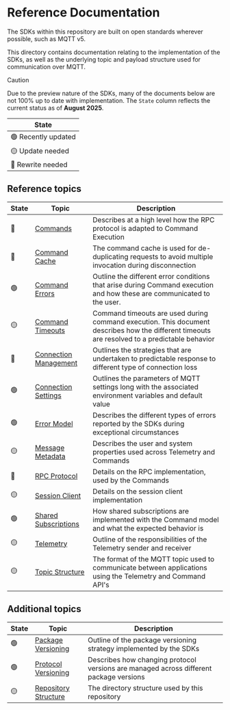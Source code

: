 # Reference Documentation

The SDKs within this repository are built on open standards wherever possible, such as MQTT v5.

This directory contains documentation relating to the implementation of the SDKs, as well as the underlying topic and payload structure used for communication over MQTT.

> [!CAUTION]
> Due to the preview nature of the SDKs, many of the documents below are not 100% up to date with implementation. The `State` column reflects the current status as of **August 2025**.

| State |
|-|
| :green_circle: Recently updated |
| :yellow_circle: Update needed |
| :red_circle: Rewrite needed |

## Reference topics

| State |Topic | Description |
|-|-|-|
| :red_circle: | [Commands](commands.md) | Describes at a high level how the RPC protocol is adapted to Command Execution |
| :red_circle: | [Command Cache](command-cache.md) | The command cache is used for de-duplicating requests to avoid multiple invocation during disconnection |
| :green_circle: | [Command Errors](command-errors.md) | Outline the different error conditions that arise during Command execution and how these are communicated to the user. |
| :yellow_circle: | [Command Timeouts](command-timeouts.md) | Command timeouts are used during command execution. This document describes how the different timeouts are resolved to a predictable behavior |
| :red_circle: | [Connection Management](connection-management.md) | Outlines the strategies that are undertaken to predictable response to different type of connection loss |
| :green_circle: | [Connection Settings](connection-settings.md) | Outlines the parameters of MQTT settings long with the associated environment variables and default value |
| :green_circle: | [Error Model](error-model.md) | Describes the different types of errors reported by the SDKs during exceptional circumstances |
| :yellow_circle: | [Message Metadata](message-metadata.md) | Describes the user and system properties used across Telemetry and Commands |
| :red_circle: | [RPC Protocol](rpc-protocol.md) | Details on the RPC implementation, used by the Commands |
| :yellow_circle: | [Session Client](session-client.md) | Details on the session client implementation |
| :green_circle: | [Shared Subscriptions](shared-subscriptions.md) | How shared subscriptions are implemented with the Command model and what the expected behavior is |
| :yellow_circle: | [Telemetry](telemetry.md) | Outline of the responsibilities of the Telemetry sender and receiver |
| :yellow_circle: | [Topic Structure](topic-structure.md) | The format of the MQTT topic used to communicate between applications using the Telemetry and Command API's |

## Additional topics

| State | Topic | Description |
|-|-|-|
| :green_circle: | [Package Versioning](package-versioning.md) | Outline of the package versioning strategy implemented by the SDKs |
| :green_circle: | [Protocol Versioning](protocol-versioning.md) | Describes how changing protocol versions are managed across different package versions |
| :yellow_circle: | [Repository Structure](repository-structure.md) | The directory structure used by this repository |
